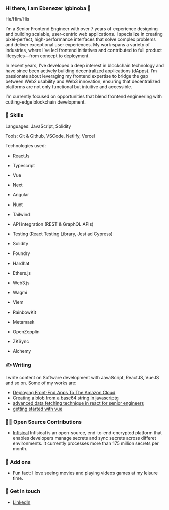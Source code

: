 ### Hi there, I am Ebenezer Igbinoba 👋

He/Him/His

I’m a Senior Frontend Engineer with over 7 years of experience designing and building scalable, user-centric web applications. I specialize in creating pixel-perfect, high-performance interfaces that solve complex problems and deliver exceptional user experiences. My work spans a variety of industries, where I've led frontend initiatives and contributed to full product lifecycles—from concept to deployment.

In recent years, I’ve developed a deep interest in blockchain technology and have since been actively building decentralized applications (dApps). I’m passionate about leveraging my frontend expertise to bridge the gap between Web2 usability and Web3 innovation, ensuring that decentralized platforms are not only functional but intuitive and accessible.

I’m currently focused on opportunities that blend frontend engineering with cutting-edge blockchain development.

### 📌 Skills
Languages: JavaScript, Solidity

Tools: Git & Github, VSCode, Netlify, Vercel

Technologies used:
- ReactJs
- Typescript
- Vue
- Next
- Angular
- Nuxt
- Tailwind
- API integration (REST & GraphQL APIs)
- Testing (React Testing Library, Jest ad Cypress)

- Solidity
- Foundry
- Hardhat
- Ethers.js
- Web3.js
- Wagmi
- Viem
- RainbowKit
- Metamask
- OpenZepplin
- ZKSync
- Alchemy

### ✍️ Writing
I write content on Software development with JavaScript, ReactJS,  VueJS and so on. Some of my works are:

- [Deploying Front-End Apps To The Amazon Cloud](https://blog.openreplay.com/deploying-front-end-apps-to-the-amazon-cloud/)
- [Creating a blob from a base64 string in javascriptg](https://igbinobaebenezer.hashnode.dev/creating-a-blob-from-a-base64-string-in-javascript)
- [advanced data fetching technique in react for senior engineers](https://igbinobaebenezer.hashnode.dev/advanced-data-fetching-technique-in-react-for-senior-engineers)
- [getting started with vue](https://igbinobaebenezer.hashnode.dev/getting-started-with-vue)


### 👨‍💻 Open Source Contributions
- [Infisical](https://github.com/Infisical/infisical) Infisical is an open-source, end-to-end encrypted platform that enables developers manage secrets and sync secrets across differet environments. It currently processes more than 175 million secrets per month.

### 🔎 Add ons
- Fun fact: I love seeing movies and playing videos games at my leisure time.

### 📲 Get in touch
- [LinkedIn](https://www.linkedin.com/in/ebenezer-igbinoba/)
